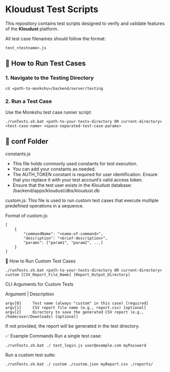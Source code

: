 # Kloudust Test Scripts

This repository contains test scripts designed to verify and validate features of the **Kloudust** platform.

All test case filenames should follow the format:  
    
    test_<testname>.js

## 🚀 How to Run Test Cases

### 1. Navigate to the Testing Directory

    cd <path-to-monkshu>/backend/server/testing

### 2. Run a Test Case
Use the Monkshu test case runner script:

    ./runTests.sh.bat <path-to-your-tests-directory OR current-directory> <test-case-name> <space-separated-test-case-params>

## 📁 conf Folder
constants.js
- This file holds commonly used constants for test execution.
- You can add your constants as needed.
- The AUTH_TOKEN constant is required for user identification. Ensure that you replace it with your test account’s valid access token.
- Ensure that the test user exists in the Kloudust database:
    <path-to-kloudust>/backend/apps/kloudust/dbs/kloudust.db

custom.js:
This file is used to run custom test cases that execute multiple predefined operations in a sequence.

Format of custom.js:

    [
        {
            "commandName": "<name-of-command>",
            "description": "<brief-description>",
            "params": ["param1", "param2", ...]
        }
    ]

🧪 How to Run Custom Test Cases

    ./runTests.sh.bat <path-to-your-tests-directory OR current-directory> custom [CSV_Report_File_Name] [Report_Output_Directory]

CLI Arguments for Custom Tests

Argument  |  Description

    argv[0]     Test name (always "custom" in this case) [required]
    argv[1]     CSV report file name (e.g., report.csv) [optional]
    argv[2]     Directory to save the generated CSV report (e.g., /home/user/Downloads) [optional]
If not provided, the report will be generated in the test directory.

✅ Example Commands
Run a single test case:

    ./runTests.sh.bat ./ test_login.js user@example.com myPassword

Run a custom test suite:

    ./runTests.sh.bat ./ custom ./custom.json myReport.csv ./reports/